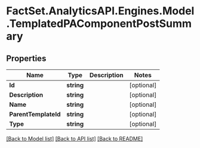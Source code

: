# FactSet.AnalyticsAPI.Engines.Model.TemplatedPAComponentPostSummary

## Properties

Name | Type | Description | Notes
------------ | ------------- | ------------- | -------------
**Id** | **string** |  | [optional] 
**Description** | **string** |  | [optional] 
**Name** | **string** |  | [optional] 
**ParentTemplateId** | **string** |  | [optional] 
**Type** | **string** |  | [optional] 

[[Back to Model list]](../README.md#documentation-for-models) [[Back to API list]](../README.md#documentation-for-api-endpoints) [[Back to README]](../README.md)

